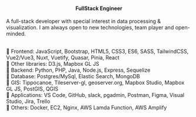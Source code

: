 <h4 align='center'>
  FullStack Engineer 
</h4>


<p>
A full-stack developer with special interest in data processing & visualization. I am always open to new technologies, team player and open-minded.
</p>

<br>🔸 Frontend: JavaScript, Bootstrap, HTML5, CSS3, ES6, SASS, TailwindCSS, Vue2/Vue3, Nuxt, Vuetify, Quasar, Pinia, React
<br>🔸 Other libraries: D3.js, Mapbox GL JS
<br>🔸 Backend: Python, PHP, Java, Node.js, Express, Sequelize
<br>🔸 Database: Postgres/MySql, Elastic Search, MongoDB
<br>🔸 GIS: Tippocanoe, Tileserver-gl, geoserver.org, Mapbox Studio, Mapbox GL JS, PostGIS, QGIS
<br>🔸 Applications: VS Code, GitHub, slack, pgadmin, Postman, Figma, Visual Studio, Jira, Trello
<br>🔸 Others: Docker, EC2, Nginx, AWS Lamda Function, AWS Amplify

